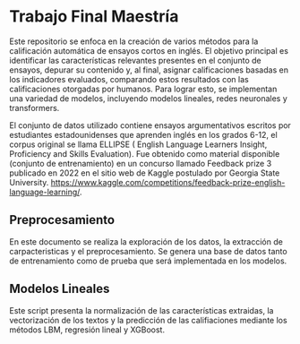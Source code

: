 # Trabajo Final Maestría

Este repositorio se enfoca en la creación de varios métodos para la calificación automática de ensayos cortos en inglés. El objetivo principal es identificar las características relevantes presentes en el conjunto de ensayos, depurar su contenido y, al final, asignar calificaciones basadas en los indicadores evaluados, comparando estos resultados con las calificaciones otorgadas por humanos. Para lograr esto, se implementan una variedad de modelos, incluyendo modelos lineales, redes neuronales y transformers.

El conjunto de datos utilizado contiene ensayos argumentativos escritos por estudiantes estadounidenses que aprenden inglés en los grados 6-12, el corpus original se llama ELLIPSE ( English Language Learners Insight, Proficiency and Skills Evaluation). Fue obtenido como material
disponible (conjunto de entrenamiento) en un concurso llamado Feedback prize 3 publicado en 2022 en el sitio web de Kaggle postulado por Georgia State University. https://www.kaggle.com/competitions/feedback-prize-english-language-learning/. 

## Preprocesamiento
En este documento se realiza la exploración de los datos, la extracción de carpacteristicas y el preprocesamiento. Se genera una base de datos tanto de entrenamiento como de prueba que será implementada en los modelos.

## Modelos Lineales
Este script presenta la normalización de las características extraidas, la vectorización de los textos y la predicción de las califiaciones mediante los métodos LBM, regresión lineal y XGBoost.

